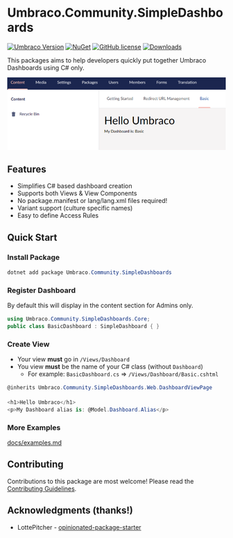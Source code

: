 # Umbraco.Community.SimpleDashboards

[![Umbraco Version](https://img.shields.io/badge/Umbraco-10.4+-%233544B1?style=flat&logo=umbraco)](https://umbraco.com/products/umbraco-cms/)
[![NuGet](https://img.shields.io/nuget/vpre/Umbraco.Community.SimpleDashboards?color=0273B3)](https://www.nuget.org/packages/Umbraco.Community.SimpleDashboards)
[![GitHub license](https://img.shields.io/github/license/jcdcdev/Umbraco.Community.SimpleDashboards?color=8AB803)](https://github.com/jcdcdev/Umbraco.Community.SimpleDashboards/blob/main/LICENSE)
[![Downloads](https://img.shields.io/nuget/dt/Umbraco.Community.SimpleDashboards?color=cc9900)](https://www.nuget.org/packages/Umbraco.Community.SimpleDashboards/)

This packages aims to help developers quickly put together Umbraco Dashboards using C# only.

![Basic Dashboard in the Umbraco Office](https://raw.githubusercontent.com/jcdcdev/Umbraco.Community.SimpleDashboards/main/docs/screenshot.png)

## Features

- Simplifies C# based dashboard creation
- Supports both Views & View Components
- No package.manifest or lang/lang.xml files required!
- Variant support (culture specific names)
- Easy to define Access Rules

## Quick Start

### Install Package

```csharp
dotnet add package Umbraco.Community.SimpleDashboards 
```

### Register Dashboard

By default this will display in the content section for Admins only.

```csharp
using Umbraco.Community.SimpleDashboards.Core; 
public class BasicDashboard : SimpleDashboard { }
```

### Create View

- Your view **must** go in `/Views/Dashboard`
- You view **must** be the name of your C# class (without `Dashboard`)
    - For example: `BasicDashboard.cs` => `/Views/Dashboard/Basic.cshtml`

```csharp
@inherits Umbraco.Community.SimpleDashboards.Web.DashboardViewPage

<h1>Hello Umbraco</h1>
<p>My Dashboard alias is: @Model.Dashboard.Alias</p>
```

### More Examples

[docs/examples.md](https://github.com/jcdcdev/Umbraco.Community.SimpleDashboards/blob/dev/docs/examples.md)

## Contributing

Contributions to this package are most welcome! Please read the [Contributing Guidelines](CONTRIBUTING.md).

## Acknowledgments (thanks!)

- LottePitcher - [opinionated-package-starter](https://github.com/LottePitcher/opinionated-package-starter)